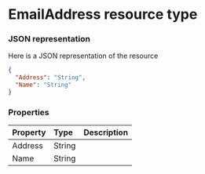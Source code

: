 # EmailAddress resource type



### JSON representation

Here is a JSON representation of the resource

<!-- {
  "blockType": "resource",
  "optionalProperties": [

  ],
  "@odata.type": "microsoft.graph.EmailAddress"
}-->

```json
{
  "Address": "String",
  "Name": "String"
}

```
### Properties
| Property	   | Type	|Description|
|:---------------|:--------|:----------|
|Address|String||
|Name|String||

<!-- uuid: e718f4e7-1087-46d9-859a-d459491c7912
2015-10-16 09:34:46 UTC -->
<!-- {
  "type": "#page.annotation",
  "description": "EmailAddress resource",
  "keywords": "",
  "section": "documentation",
  "tocPath": ""
}-->